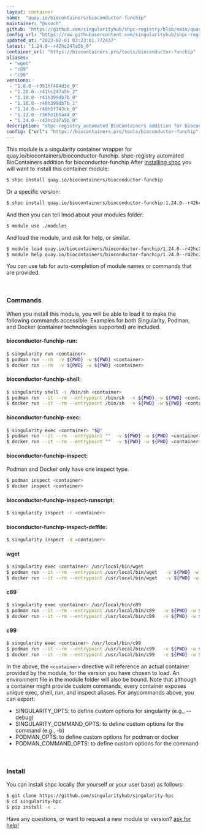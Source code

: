 ```yaml
---
layout: container
name:  "quay.io/biocontainers/bioconductor-funchip"
maintainer: "@vsoch"
github: "https://github.com/singularityhub/shpc-registry/blob/main/quay.io/biocontainers/bioconductor-funchip/container.yaml"
config_url: "https://raw.githubusercontent.com/singularityhub/shpc-registry/main/quay.io/biocontainers/bioconductor-funchip/container.yaml"
updated_at: "2023-02-01 03:23:01.772437"
latest: "1.24.0--r42hc247a5b_0"
container_url: "https://biocontainers.pro/tools/bioconductor-funchip"
aliases:
 - "wget"
 - "c89"
 - "c99"
versions:
 - "1.8.0--r351hf484d3e_0"
 - "1.20.0--r41hc247a5b_2"
 - "1.18.0--r41h399db7b_0"
 - "1.16.0--r40h399db7b_1"
 - "1.14.0--r40h5f743cb_0"
 - "1.12.0--r36he1b5a44_0"
 - "1.24.0--r42hc247a5b_0"
description: "shpc-registry automated BioContainers addition for bioconductor-funchip"
config: {"url": "https://biocontainers.pro/tools/bioconductor-funchip", "maintainer": "@vsoch", "description": "shpc-registry automated BioContainers addition for bioconductor-funchip", "latest": {"1.24.0--r42hc247a5b_0": "sha256:61848695e2c9249832d3edbd7e3f102c7b69db5b43a89ed655e1ece6c2804a75"}, "tags": {"1.8.0--r351hf484d3e_0": "sha256:d8296eadaf1491a5a1124089cbe6398e9ae0761af41926bc5e9ca4dd3191f566", "1.20.0--r41hc247a5b_2": "sha256:d0a4cd7e55ffec015fbe615a3e47c7113d36a5da335c37904d951bbf262e556d", "1.18.0--r41h399db7b_0": "sha256:9152073caaae7d2add662ad2eef9df2aaf8562180c34f928d1af36fddec6768b", "1.16.0--r40h399db7b_1": "sha256:375cd7c492ddad3d5206e649238b68d52fda9e47a8a3bebb088bb24aeef38dea", "1.14.0--r40h5f743cb_0": "sha256:3f814eec23cd33ba13ed903a9f83ee69af6ac7486d097cad471f7a810c27a965", "1.12.0--r36he1b5a44_0": "sha256:202bb4608087fde7aec04c2bef281e754df83424c828237339805c351eb3a751", "1.24.0--r42hc247a5b_0": "sha256:61848695e2c9249832d3edbd7e3f102c7b69db5b43a89ed655e1ece6c2804a75"}, "docker": "quay.io/biocontainers/bioconductor-funchip", "aliases": {"wget": "/usr/local/bin/wget", "c89": "/usr/local/bin/c89", "c99": "/usr/local/bin/c99"}}
---
```


This module is a singularity container wrapper for quay.io/biocontainers/bioconductor-funchip.
shpc-registry automated BioContainers addition for bioconductor-funchip
After [installing shpc](#install) you will want to install this container module:


```bash
$ shpc install quay.io/biocontainers/bioconductor-funchip
```

Or a specific version:

```bash
$ shpc install quay.io/biocontainers/bioconductor-funchip:1.24.0--r42hc247a5b_0
```

And then you can tell lmod about your modules folder:

```bash
$ module use ./modules
```

And load the module, and ask for help, or similar.

```bash
$ module load quay.io/biocontainers/bioconductor-funchip/1.24.0--r42hc247a5b_0
$ module help quay.io/biocontainers/bioconductor-funchip/1.24.0--r42hc247a5b_0
```

You can use tab for auto-completion of module names or commands that are provided.

<br>

### Commands

When you install this module, you will be able to load it to make the following commands accessible.
Examples for both Singularity, Podman, and Docker (container technologies supported) are included.

#### bioconductor-funchip-run:

```bash
$ singularity run <container>
$ podman run --rm  -v ${PWD} -w ${PWD} <container>
$ docker run --rm  -v ${PWD} -w ${PWD} <container>
```

#### bioconductor-funchip-shell:

```bash
$ singularity shell -s /bin/sh <container>
$ podman run --it --rm --entrypoint /bin/sh  -v ${PWD} -w ${PWD} <container>
$ docker run --it --rm --entrypoint /bin/sh  -v ${PWD} -w ${PWD} <container>
```

#### bioconductor-funchip-exec:

```bash
$ singularity exec <container> "$@"
$ podman run --it --rm --entrypoint ""  -v ${PWD} -w ${PWD} <container> "$@"
$ docker run --it --rm --entrypoint ""  -v ${PWD} -w ${PWD} <container> "$@"
```

#### bioconductor-funchip-inspect:

Podman and Docker only have one inspect type.

```bash
$ podman inspect <container>
$ docker inspect <container>
```

#### bioconductor-funchip-inspect-runscript:

```bash
$ singularity inspect -r <container>
```

#### bioconductor-funchip-inspect-deffile:

```bash
$ singularity inspect -d <container>
```


#### wget

```bash
$ singularity exec <container> /usr/local/bin/wget
$ podman run --it --rm --entrypoint /usr/local/bin/wget   -v ${PWD} -w ${PWD} <container> -c " $@"
$ docker run --it --rm --entrypoint /usr/local/bin/wget   -v ${PWD} -w ${PWD} <container> -c " $@"
```


#### c89

```bash
$ singularity exec <container> /usr/local/bin/c89
$ podman run --it --rm --entrypoint /usr/local/bin/c89   -v ${PWD} -w ${PWD} <container> -c " $@"
$ docker run --it --rm --entrypoint /usr/local/bin/c89   -v ${PWD} -w ${PWD} <container> -c " $@"
```


#### c99

```bash
$ singularity exec <container> /usr/local/bin/c99
$ podman run --it --rm --entrypoint /usr/local/bin/c99   -v ${PWD} -w ${PWD} <container> -c " $@"
$ docker run --it --rm --entrypoint /usr/local/bin/c99   -v ${PWD} -w ${PWD} <container> -c " $@"
```



In the above, the `<container>` directive will reference an actual container provided
by the module, for the version you have chosen to load. An environment file in the
module folder will also be bound. Note that although a container
might provide custom commands, every container exposes unique exec, shell, run, and
inspect aliases. For anycommands above, you can export:

 - SINGULARITY_OPTS: to define custom options for singularity (e.g., --debug)
 - SINGULARITY_COMMAND_OPTS: to define custom options for the command (e.g., -b)
 - PODMAN_OPTS: to define custom options for podman or docker
 - PODMAN_COMMAND_OPTS: to define custom options for the command

<br>

### Install

You can install shpc locally (for yourself or your user base) as follows:

```bash
$ git clone https://github.com/singularityhub/singularity-hpc
$ cd singularity-hpc
$ pip install -e .
```

Have any questions, or want to request a new module or version? [ask for help!](https://github.com/singularityhub/singularity-hpc/issues)